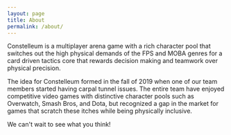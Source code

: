 ```yaml
---
layout: page
title: About
permalink: /about/
---
```


Constelleum is a multiplayer arena game with a rich character pool that switches out the high physical demands of the FPS and MOBA genres for a card driven tactics core that rewards decision making and teamwork over physical precision.

The idea for Constelleum formed in the fall of 2019 when one of our team members started having carpal tunnel issues. The entire team have enjoyed competitive video games with distinctive character pools such as Overwatch, Smash Bros, and Dota, but recognized a gap in the market for games that scratch these itches while being physically inclusive.

We can't wait to see what you think!
